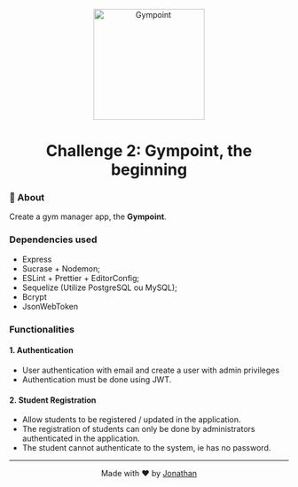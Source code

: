 
<p align="center">
  <img alt="Gympoint" title="Gympoint" src="https://raw.githubusercontent.com/Rocketseat/bootcamp-gostack-desafio-02/master/.github/logo.png" width="200px" />
</p>

<h1 align="center">
  Challenge 2: Gympoint, the beginning
</h1>

### :rocket: About

Create a gym manager app, the **Gympoint**.

### Dependencies used

- Express
- Sucrase + Nodemon;
- ESLint + Prettier + EditorConfig;
- Sequelize (Utilize PostgreSQL ou MySQL);
- Bcrypt
- JsonWebToken

### Functionalities

#### 1. Authentication

- User authentication with email and create a user with admin privileges
- Authentication must be done using JWT.

#### 2. Student Registration

- Allow students to be registered / updated in the application.
- The registration of students can only be done by administrators authenticated in the application.
- The student cannot authenticate to the system, ie has no password.

<hr/>

<p align="center">
Made with ♥ by <a href="https://www.linkedin.com/in/jonathan-barros-franco">Jonathan</a>
</p>
